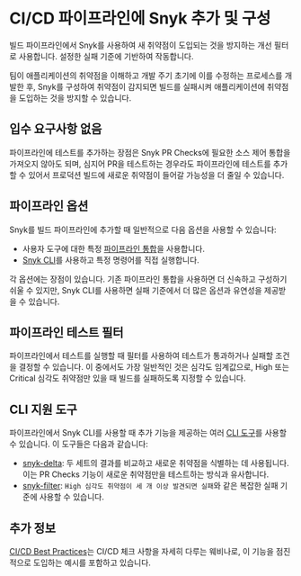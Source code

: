 # CI/CD 파이프라인에 Snyk 추가 및 구성

빌드 파이프라인에서 Snyk를 사용하여 새 취약점이 도입되는 것을 방지하는 개선 필터로 사용합니다. 설정한 실패 기준에 기반하여 작동합니다.

팀이 애플리케이션의 취약점을 이해하고 개발 주기 초기에 이를 수정하는 프로세스를 개발한 후, Snyk를 구성하여 취약점이 감지되면 빌드를 실패시켜 애플리케이션에 취약점을 도입하는 것을 방지할 수 있습니다.

## 입수 요구사항 없음

파이프라인에 테스트를 추가하는 장점은 Snyk PR Checks에 필요한 소스 제어 통합을 가져오지 않아도 되며, 심지어 PR을 테스트하는 경우라도 파이프라인에 테스트를 추가할 수 있어서 프로덕션 빌드에 새로운 취약점이 들어갈 가능성을 더 줄일 수 있습니다.

## 파이프라인 옵션

Snyk를 빌드 파이프라인에 추가할 때 일반적으로 다음 옵션을 사용할 수 있습니다:&#x20;

* 사용자 도구에 대한 특정 [파이프라인 통합](../../../scm-ide-and-ci-cd-integrations/snyk-ci-cd-integrations/)을 사용합니다.
* [Snyk CLI](../../../snyk-cli/)를 사용하고 특정 명령어를 직접 실행합니다.&#x20;

각 옵션에는 장점이 있습니다. 기존 파이프라인 통합을 사용하면 더 신속하고 구성하기 쉬울 수 있지만, Snyk CLI를 사용하면 실패 기준에서 더 많은 옵션과 유연성을 제공받을 수 있습니다.&#x20;

## 파이프라인 테스트 필터

파이프라인에서 테스트를 실행할 때 필터를 사용하여 테스트가 통과하거나 실패할 조건을 결정할 수 있습니다. 이 중에서도 가장 일반적인 것은 심각도 임계값으로, High 또는 Critical 심각도 취약점만 있을 때 빌드를 실패하도록 지정할 수 있습니다.

## CLI 지원 도구

파이프라인에서 Snyk CLI를 사용할 때 추가 기능을 제공하는 여러 [CLI 도구](../../../snyk-cli/scan-and-maintain-projects-using-the-cli/cli-tools/)를 사용할 수 있습니다. 이 도구들은 다음과 같습니다:

* [snyk-delta](../../../snyk-cli/scan-and-maintain-projects-using-the-cli/cli-tools/snyk-delta.md): 두 세트의 결과를 비교하고 새로운 취약점을 식별하는 데 사용됩니다. 이는 PR Checks 기능이 새로운 취약점만을 테스트하는 방식과 유사합니다.
* [snyk-filter](../../../snyk-cli/scan-and-maintain-projects-using-the-cli/cli-tools/snyk-filter.md): `High 심각도 취약점이 세 개 이상 발견되면 실패`와 같은 복잡한 실패 기준에 사용할 수 있습니다.

## 추가 정보

[CI/CD Best Practices](https://www.youtube.com/watch?v=6QS9gRQ0WVU)는 CI/CD 체크 사항을 자세히 다루는 웨비나로, 이 기능을 점진적으로 도입하는 예시를 포함하고 있습니다.